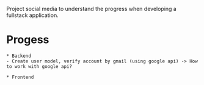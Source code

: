 Project social media to understand the progress when developing a fullstack application.

# Progess
    * Backend
    - Create user model, verify account by gmail (using google api) -> How to work with google api?

    * Frontend
    